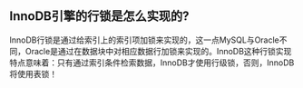 ## InnoDB引擎的行锁是怎么实现的?

InnoDB行锁是通过给索引上的索引项加锁来实现的，这一点MySQL与Oracle不同，Oracle是通过在数据块中对相应数据行加锁来实现的。InnoDB这种行锁实现特点意味着：只有通过索引条件检索数据，InnoDB才使用行级锁，否则，InnoDB将使用表锁！

